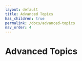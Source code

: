 ```yaml
---
layout: default
title: Advanced Topics
has_children: true
permalink: /docs/advanced-topics
nav_order: 4
---
```


# Advanced Topics